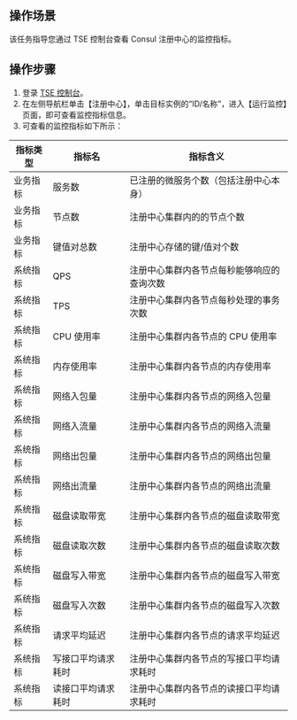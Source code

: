 ## 操作场景
该任务指导您通过 TSE 控制台查看 Consul 注册中心的监控指标。


## 操作步骤
1. 登录 [TSE 控制台](https://console.cloud.tencent.com/tse)。
2. 在左侧导航栏单击【注册中心】，单击目标实例的“ID/名称”，进入【运行监控】页面，即可查看监控指标信息。
3. 可查看的监控指标如下所示：

|指标类型|指标名|指标含义|
|-|-|-|
|业务指标|服务数|已注册的微服务个数（包括注册中心本身）|
|业务指标|节点数|注册中心集群内的的节点个数|
|业务指标|键值对总数|注册中心存储的键/值对个数|
|系统指标|QPS|注册中心集群内各节点每秒能够响应的查询次数|
|系统指标|TPS|注册中心集群内各节点每秒处理的事务次数|
|系统指标|CPU 使用率|注册中心集群内各节点的 CPU 使用率|
|系统指标|内存使用率|注册中心集群内各节点的内存使用率|
|系统指标|网络入包量|注册中心集群内各节点的网络入包量|
|系统指标|网络入流量|注册中心集群内各节点的网络入流量|
|系统指标|网络出包量|注册中心集群内各节点的网络出包量|
|系统指标|网络出流量|注册中心集群内各节点的网络出流量|
|系统指标|磁盘读取带宽|注册中心集群内各节点的磁盘读取带宽|
|系统指标|磁盘读取次数|注册中心集群内各节点的磁盘读取次数|
|系统指标|磁盘写入带宽|注册中心集群内各节点的磁盘写入带宽|
|系统指标|磁盘写入次数|注册中心集群内各节点的磁盘写入次数|
|系统指标|请求平均延迟|注册中心集群内各节点的请求平均延迟|
|系统指标|写接口平均请求耗时|注册中心集群内各节点的写接口平均请求耗时|
|系统指标|读接口平均请求耗时|注册中心集群内各节点的读接口平均请求耗时|

